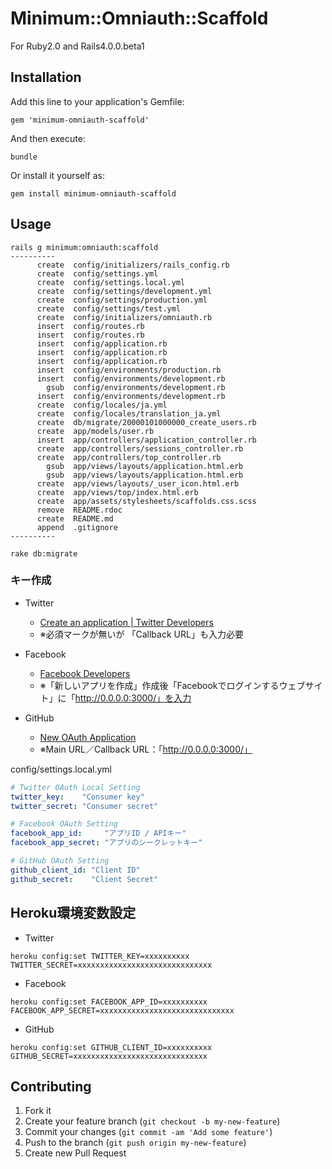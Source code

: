 # Minimum::Omniauth::Scaffold

For Ruby2.0 and Rails4.0.0.beta1

## Installation

Add this line to your application's Gemfile:

```
gem 'minimum-omniauth-scaffold'
```

And then execute:

```
bundle
```

Or install it yourself as:

```
gem install minimum-omniauth-scaffold
```

## Usage

```
rails g minimum:omniauth:scaffold
----------
      create  config/initializers/rails_config.rb
      create  config/settings.yml
      create  config/settings.local.yml
      create  config/settings/development.yml
      create  config/settings/production.yml
      create  config/settings/test.yml
      create  config/initializers/omniauth.rb
      insert  config/routes.rb
      insert  config/routes.rb
      insert  config/application.rb
      insert  config/application.rb
      insert  config/application.rb
      insert  config/environments/production.rb
      insert  config/environments/development.rb
        gsub  config/environments/development.rb
      insert  config/environments/development.rb
      create  config/locales/ja.yml
      create  config/locales/translation_ja.yml
      create  db/migrate/20000101000000_create_users.rb
      create  app/models/user.rb
      insert  app/controllers/application_controller.rb
      create  app/controllers/sessions_controller.rb
      create  app/controllers/top_controller.rb
        gsub  app/views/layouts/application.html.erb
        gsub  app/views/layouts/application.html.erb
      create  app/views/layouts/_user_icon.html.erb
      create  app/views/top/index.html.erb
      create  app/assets/stylesheets/scaffolds.css.scss
      remove  README.rdoc
      create  README.md
      append  .gitignore
----------
```

```
rake db:migrate
```

### キー作成

* Twitter
  * [Create an application | Twitter Developers](https://dev.twitter.com/apps/new)
  * ※必須マークが無いが 「Callback URL」も入力必要

* Facebook
  * [Facebook Developers](https://developers.facebook.com/apps)
  * ※「新しいアプリを作成」作成後「Facebookでログインするウェブサイト」に「http://0.0.0.0:3000/」を入力

* GitHub
  * [New OAuth Application](https://github.com/settings/applications/new)
  * ※Main URL／Callback URL：「http://0.0.0.0:3000/」

config/settings.local.yml

```yaml
# Twitter OAuth Local Setting
twitter_key:    "Consumer key"
twitter_secret: "Consumer secret"

# Facebook OAuth Setting
facebook_app_id:     "アプリID / APIキー"
facebook_app_secret: "アプリのシークレットキー"

# GitHub OAuth Setting
github_client_id: "Client ID"
github_secret:    "Client Secret"
```

## Heroku環境変数設定

* Twitter

```
heroku config:set TWITTER_KEY=xxxxxxxxxx TWITTER_SECRET=xxxxxxxxxxxxxxxxxxxxxxxxxxxxxx
```

* Facebook

```
heroku config:set FACEBOOK_APP_ID=xxxxxxxxxx FACEBOOK_APP_SECRET=xxxxxxxxxxxxxxxxxxxxxxxxxxxxxx
```

* GitHub

```
heroku config:set GITHUB_CLIENT_ID=xxxxxxxxxx GITHUB_SECRET=xxxxxxxxxxxxxxxxxxxxxxxxxxxxxx
```

## Contributing

1. Fork it
2. Create your feature branch (`git checkout -b my-new-feature`)
3. Commit your changes (`git commit -am 'Add some feature'`)
4. Push to the branch (`git push origin my-new-feature`)
5. Create new Pull Request

